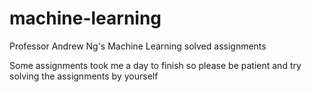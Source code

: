 # machine-learning
Professor Andrew Ng's Machine Learning solved assignments

Some assignments took me a day to finish so please be patient and try solving the assignments by yourself
